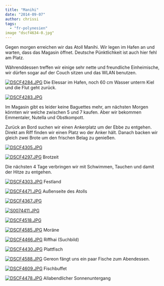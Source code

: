```yaml
---
title: "Manihi"
date: "2014-09-07"
author: chrissi
tags: 
  - "fr-polynesien"
image "dscf4634-0.jpg"
---
```


Gegen morgen erreichen wir das Atoll Manihi. Wir legen im Hafen an und warten, dass das Magasin öffnet. Deutsche Pünktlichkeit ist auch hier fehl am Platz.

Währenddessen treffen wir einige sehr nette und freundliche Einheimische, wir dürfen sogar auf der Couch sitzen und das WLAN benutzen.

[![DSCF4284.JPG](images/dscf4284.jpg)](https://hafenstrand.wordpress.com/wp-content/uploads/2014/09/dscf4284.jpg) Die Elessar im Hafen, noch 60 cm Wasser unterm Kiel und die Flut geht zurück.

[![DSCF4283.JPG](images/dscf4283.jpg)](https://hafenstrand.wordpress.com/wp-content/uploads/2014/09/dscf4283.jpg)

Im Magasin gibt es leider keine Baguettes mehr, am nächsten Morgen könnten wir welche zwischen 5 und 7 kaufen. Aber wir bekommen Emmentaler, Nutella und Obstkompott.

Zurück an Bord suchen wir einen Ankerplatz um der Ebbe zu entgehen. Direkt am Riff finden wir einen Platz wo der Anker hält. Danach backen wir gleich zwei Brote um den frischen Belag zu genießen.

[![DSCF4305.JPG](images/dscf4305.jpg)](https://hafenstrand.wordpress.com/wp-content/uploads/2014/09/dscf4305.jpg)

[![DSCF4297.JPG](images/dscf4297.jpg)](https://hafenstrand.wordpress.com/wp-content/uploads/2014/09/dscf4297.jpg) Brotzeit

Die nächsten 4 Tage verbringen wir mit Schwimmen, Tauchen und damit der Hitze zu entgehen.

[![DSCF4303.JPG](images/dscf4303.jpg)](https://hafenstrand.wordpress.com/wp-content/uploads/2014/09/dscf4303.jpg) Festland

[![DSCF4471.JPG](images/dscf4471.jpg)](https://hafenstrand.wordpress.com/wp-content/uploads/2014/09/dscf4471.jpg) Außenseite des Atolls

[![DSCF4367.JPG](images/dscf4367.jpg)](https://hafenstrand.wordpress.com/wp-content/uploads/2014/09/dscf4367.jpg)

[![S0074411.JPG](images/s0074411.jpg)](https://hafenstrand.wordpress.com/wp-content/uploads/2014/09/s0074411.jpg)

[![DSCF4518.JPG](images/dscf4518.jpg)](https://hafenstrand.wordpress.com/wp-content/uploads/2014/09/dscf4518.jpg)

[![DSCF4585.JPG](images/dscf4585.jpg)](https://hafenstrand.wordpress.com/wp-content/uploads/2014/09/dscf4585.jpg) Moräne

[![DSCF4466.JPG](images/dscf4466.jpg)](https://hafenstrand.wordpress.com/wp-content/uploads/2014/09/dscf4466.jpg) Riffhai (Suchbild)

[![DSCF4430.JPG](images/dscf4430.jpg)](https://hafenstrand.wordpress.com/wp-content/uploads/2014/09/dscf4430.jpg) Plattfisch

[![DSCF4588.JPG](images/dscf4588.jpg)](https://hafenstrand.wordpress.com/wp-content/uploads/2014/09/dscf4588.jpg) Gereon fängt uns ein paar Fische zum Abendessen.

[![DSCF4609.JPG](images/dscf4609.jpg)](https://hafenstrand.wordpress.com/wp-content/uploads/2014/09/dscf4609.jpg) Fischbuffet

[![DSCF4478.JPG](images/dscf4478.jpg)](https://hafenstrand.wordpress.com/wp-content/uploads/2014/09/dscf4478.jpg) Allabendlicher Sonnenuntergang
